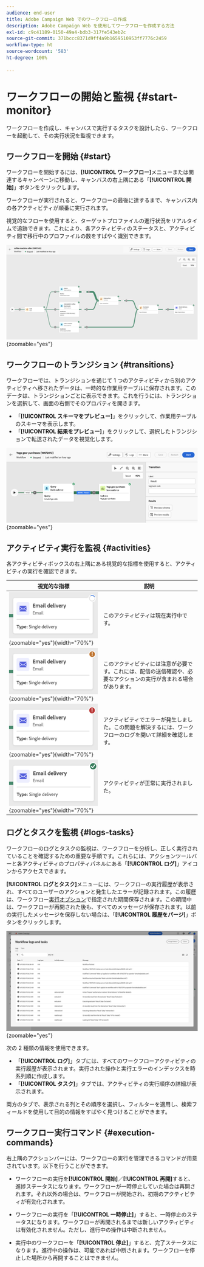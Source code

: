 ```yaml
---
audience: end-user
title: Adobe Campaign Web でのワークフローの作成
description: Adobe Campaign Web を使用してワークフローを作成する方法
exl-id: c9c41189-0150-49a4-bdb3-317fe543eb2c
source-git-commit: 371bccc8371d9ff4a9b1659510953ff7776c2459
workflow-type: ht
source-wordcount: '583'
ht-degree: 100%

---
```


# ワークフローの開始と監視 {#start-monitor}

ワークフローを作成し、キャンバスで実行するタスクを設計したら、ワークフローを起動して、その実行状況を監視できます。

## ワークフローを開始 {#start}

ワークフローを開始するには、**[!UICONTROL ワークフロー]**&#x200B;メニューまたは関連するキャンペーンに移動し、キャンバスの右上隅にある「**[!UICONTROL 開始]**」ボタンをクリックします。

ワークフローが実行されると、ワークフローの最後に達するまで、キャンバス内の各アクティビティが順番に実行されます。

視覚的なフローを使用すると、ターゲットプロファイルの進行状況をリアルタイムで追跡できます。これにより、各アクティビティのステータスと、アクティビティ間で移行中のプロファイルの数をすばやく識別できます。

![](assets/workflow-execution.png){zoomable=&quot;yes&quot;}

## ワークフローのトランジション {#transitions}

ワークフローでは、トランジションを通じて 1 つのアクティビティから別のアクティビティへ移されたデータは、一時的な作業用テーブルに保存されます。このデータは、トランジションごとに表示できます。これを行うには、トランジションを選択して、画面の右側でそのプロパティを開きます。

* 「**[!UICONTROL スキーマをプレビュー]**」をクリックして、作業用テーブルのスキーマを表示します。
* 「**[!UICONTROL 結果をプレビュー]**」をクリックして、選択したトランジションで転送されたデータを視覚化します。

![](assets/transition.png){zoomable=&quot;yes&quot;}

## アクティビティ実行を監視 {#activities}

各アクティビティボックスの右上隅にある視覚的な指標を使用すると、アクティビティの実行を確認できます。

| 視覚的な指標 | 説明 |
|-----|------------|
| ![](assets/activity-status-pending.png){zoomable=&quot;yes&quot;}{width="70%"} | このアクティビティは現在実行中です。 |
| ![](assets/activity-status-orange.png){zoomable=&quot;yes&quot;}{width="70%"} | このアクティビティには注意が必要です。これには、配信の送信確認や、必要なアクションの実行が含まれる場合があります。 |
| ![](assets/activity-status-red.png){zoomable=&quot;yes&quot;}{width="70%"} | アクティビティでエラーが発生しました。この問題を解決するには、ワークフローのログを開いて詳細を確認します。 |
| ![](assets/activity-status-green.png){zoomable=&quot;yes&quot;}{width="70%"} | アクティビティが正常に実行されました。 |

## ログとタスクを監視 {#logs-tasks}

ワークフローのログとタスクの監視は、ワークフローを分析し、正しく実行されていることを確認するための重要な手順です。これらには、アクションツールバーと各アクティビティのプロパティパネルにある「**[!UICONTROL ログ]**」アイコンからアクセスできます。

**[!UICONTROL ログとタスク]**&#x200B;メニューには、ワークフローの実行履歴が表示され、すべてのユーザーのアクションと発生したエラーが記録されます。この履歴は、ワークフロー[実行オプション](workflow-settings.md)で指定された期間保存されます。この期間中は、ワークフローが再開された後も、すべてのメッセージが保存されます。以前の実行したメッセージを保存しない場合は、「**[!UICONTROL 履歴をパージ]**」ボタンをクリックします。

![](assets/workflow-logs.png){zoomable=&quot;yes&quot;}

次の 2 種類の情報を使用できます。

* 「**[!UICONTROL ログ]**」タブには、すべてのワークフローアクティビティの実行履歴が表示されます。実行された操作と実行エラーのインデックスを時系列順に作成します。
* 「**[!UICONTROL タスク]**」タブでは、アクティビティの実行順序の詳細が表示されます。

両方のタブで、表示される列とその順序を選択し、フィルターを適用し、検索フィールドを使用して目的の情報をすばやく見つけることができます。

## ワークフロー実行コマンド {#execution-commands}

右上隅のアクションバーには、ワークフローの実行を管理できるコマンドが用意されています。以下を行うことができます。

* ワークフローの実行を&#x200B;**[!UICONTROL 開始]**／**[!UICONTROL 再開]**&#x200B;すると、進捗ステータスになります。ワークフローが一時停止していた場合は再開されます。それ以外の場合は、ワークフローが開始され、初期のアクティビティが有効化されます。

* ワークフローの実行を「**[!UICONTROL 一時停止]**」すると、一時停止のステータスになります。ワークフローが再開されるまでは新しいアクティビティは有効化されません。ただし、進行中の操作は中断されません。

* 実行中のワークフローを「**[!UICONTROL 停止]**」すると、完了ステータスになります。進行中の操作は、可能であれば中断されます。ワークフローを停止した場所から再開することはできません。
